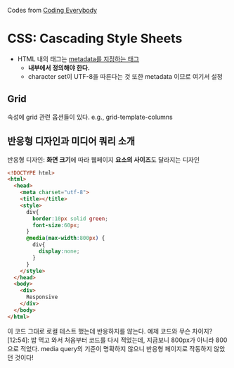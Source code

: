 Codes from [Coding Everybody](https://opentutorials.org/course/1)


# CSS: Cascading Style Sheets
* HTML 내의 <meta> 태그는 [metadata를 지정하는 태그](http://www.tcpschool.com/html-tags/meta)
    - **<head> 내부에서 정의해야 한다.**
    - character set이 UTF-8을 따른다는 것 또한 metadata 이므로 여기서 설정
## Grid
속성에 grid 관련 옵션들이 있다. e.g., grid-template-columns

## 반응형 디자인과 미디어 쿼리 소개
반응형 디자인: **화면 크기**에 따라 웹페이지 **요소의 사이즈**도 달라지는 디자인

```HTML
<!DOCTYPE html>
<html>
  <head>
    <meta charset="utf-8">
    <title></title>
    <style>
      div{
        border:10px solid green;
        font-size:60px;
      }
      @media(max-width:800px) {
        div{
          display:none;
        }
      }
    </style>
  </head>
  <body>
    <div>
      Responsive
    </div>
  </body>
</html>
```
이 코드 그대로 로컬 테스트 했는데 반응하지를 않는다. 예제 코드와 무슨 차이지?
[12:54]: 밥 먹고 와서 처음부터 코드를 다시 적었는데, 지금보니 800px가 아니라 800으로 적었다. media query의 기준이 명확하지 않으니 반응형 페이지로 작동하지 않았던 것이다!